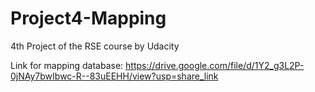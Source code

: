 # Project4-Mapping
4th Project of the RSE course by Udacity

Link for mapping database:
https://drive.google.com/file/d/1Y2_g3L2P-0jNAy7bwIbwc-R--83uEEHH/view?usp=share_link
